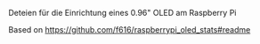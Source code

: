 Deteien für die Einrichtung eines 0.96" OLED am Raspberry Pi

Based on
https://github.com/f616/raspberrypi_oled_stats#readme
